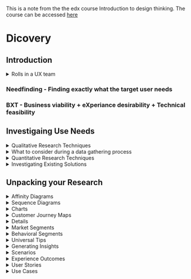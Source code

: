 This is a note from the the edx course Introduction to design thinking. The course can be accessed [here](https://courses.edx.org/courses/course-v1:Microsoft+DEV241x+3T2019/course/)

# Dicovery

## Introduction

<details>
 <summary>Rolls in a UX team </summary>
 <br>
 <ol>
<li> User Researcher </li> 
<li>Information Architect</li>
<li>Interaction Designer</li>
<li>Motion Designer</li>
<li>Visual Designer</li>
<li>Front End Developer/Prototyper</li>
<li>Content Strategist</li>
<li>Localisation</li>
<li>UI Text Writer</li>
<li>Product Manager</li>
</details>

### Needfinding - Finding exactly what the target user needs

### BXT - Business viability + eXperiance desirability + Technical feasibility

## Investigaing Use Needs
<details>
 <summary>Qualitative Research Techniques</summary>
 <br>
Asking customers what they need is not an accurate way to reflect on what need to be done as people cannot accurately recounting their personal experience. Their experience is also depending on their frame of reference. 
<ol> 
 <li> User Interviews </li>
  <ul>
  <li> Result: user's attitude
  </ul>
<li>  Contextual Inquiry </li>
  <ul>
  <li> Best used in the discovery phase</li>
    <ul>
    <li>Important to document of he distractions on the user's environment as they influnce the design solution</li>
    <li> Benefit from higher number of participants</li>
    </ul>
  <li>Result: Behavioral, Social, environmental and attitudinal data</li>
   </ul>
<li>  Stakeholder Interview </li>
  <ul>
  <li>To establish the needs and beliefs of your business partners</li>
  <li>Business requirement - performance against specific business metrics</li>
  <li> Result: Collect business requirements, key performance indicators/attributes of a succesful design</li>
  </ul>
<li>  Customer Interview </li>
  <ul>
 <li>Result: Collect metrics for success as well as beliefs about success</li>
  </ul>
<li>  Focus Group </li>
  <ul>
 <li>Common for branding and visual finishing phase of a project</li>
 <li>Result: Beliefs, attitudes and subjective preferences, however, at risk of collecting no useful data without expert moderation</li>
  </ul>
<li>  Usability Testing </li>
  <ul>
 <li>Run a user interactive design experience against other prototype (e.g. previous version, competitor's version) is a very accurate was to observe user's habits and practises</li>
 <li>Result: Proven user bahviour</li>
   </ul>
   </ol>
 </details>
 
<details>
 <summary>What to consider during a data gathering process </summary>
 <br>
 <ol>
  <li> Make participants feel comfortable </li>
  <ol>
 <li> Respect their boundries </li>
   <ul>
  <li> They can end the session any time</li>
  <li> They can pass on questions</li>
  <li> Stick to the schedule</li>
  <li> They are hydrated and physically at ease</li>
  <li> There is no wrong answer as the purpose of the session is to understand their beliefs</li>
    </ul>
 <li> Don't correct or judge</li>
   <ul>
  <li>Corrections will change the dynamic of the conversation</li>
    </ul>
 <li> Don't explain things to them unless they've asked for explanation</li>
   <ul>
  <li>and then only after responding to the initial request with "what do you believe the right answer should be?"</li>
  <li>Any explanation will change the dynamic of the conversation and shut down the flow of necessary data from them to you</li>
    </ul>
 </ol>
<li> Listen actively</li>
  <ol>
 <li> Probe for clarification when you don't understand something they've said or done</li>
 <li> Do not make assumptions about their intent: ask them</li>
  </ol>
<li> Avoid leading questions</li>
  <ol>
 <li> Check all of your questions for hidden assumptions in the way they are framed</li>
   <ul>
  <li>Questions that lead with "when did you stop…" or "don't you think…", or even "do you believe…" are encoding an implicit assumption that the user started or thought something</li>
  <li>Questions which end with "you agree, right?" are forcing the user to evaluate and accept a conclusion they did not arrive at themselves</li>
    </ul>
  </ol>
<li> Avoid dead end questions unless you need to move on to another research topic</li>
  <ol>
 <li> Dead end questions are generally answerable with a single fact. Yes, no, date, or number are appropriate answers for dead end questions</li>
 <li> Only use them when you've gathered enough information on the current topic and you want to change the topic</li>
   </ol>
<li> Avoid compound questions</li>
  <ol>
 <li> Difficult to know which part of the question the user responded to</li>
 <li>Beware of questions that contain a pivotal "or" in the middle, as you're limiting the possibilities and requiring an answer that is more complex</li>
   </ol>
<li> Take copious notes</li>
  <ol>
 <li> Become adept at rapid note taking in a non-obtrusive way</li>
   <ul>
  <li>Many researchers gain consent to create an audio recording so they can review the session later and codify their insights and observations</li>
  <li>If you have a colleague willing to help, you could take a note taker along on the research session</li>
    </ul>
  </ol>
</ol>
</details>

<details>
 <summary>Quantitative Research Techniques</summary>
 <br>
Gather any quantitative data that can measure the performance of an existing design or reaction to a fixed stimulus 
<ol> 
 <li> Customer Support issues tracking </li>
  <ul>
  <li> Support issues arising from user confusion are issues which user experience design can prevent </li>
  </ul>
<li>  Instrumentation </li>
  <ul>
  <li> Most modern services and applications have some way of tracking what workflows the user is using. </li>
    <ul>
    <li>This data can be aggregated into Sankey diagrams or other visuals to indicate how users are using the software</li>
    </ul>
<li>  Surveys </li>
   <ul>
    <li>Surveys will almost never teach you something new about user intent; instead they are excellent tools for confirming or refuting a hypothesis</li>
   </ul>
</details>

<details>
 <summary>Investigating Existing Solutions</summary>
 <br>
 You can evaluate everything from business model, target markets, features provided, layouts, to interaction styles. The more you are informed about previous success and failures in solving the problem you're working to solve, the more likely you are to make a solution that exceeds what's gone before.
 </details>
 
  ## Unpacking your Research
<details>
 <summary>Affinity Diagrams</summary>
 <br>
 Affinity diagram helps a group identify trends and gaps from a large qualitative data set.
 <br>
 Things to consier
 <ol>
  <li> Clarify which note was from which participant</li>
  <li> Reach a group a greement about the note if the research was conduct by a group</li>
  <li> The note taken from the research should either be a direct quote from the participant or an insight gained by the research team</li>
  <li> Do not add design ideas to the affinity diagram </li>
  <li> Note about progress should be in a sequence diagram not affinility diagram</li>
  <li> A successful affinity diagramming session will include stakeholders and other team members after the initial research was conducted </li>
  <li> Once the notes are gathered, distribute them among the team member and sort them into groups base on the insights yielded from the notes. (Do this in silent) If any groups seem redundant, move the notes into groups that are discrete.</li>
  <li> If a group contains insight from only one user, consider moving those notes into different headings.</li>
  <li> If a group contains less than 3 notes, either conduct more research, find other supporting group or take it as a weak insight</li>
  <li> If a group contains more than a dozen notes, see if it can be broken down further</li>
  <li> The digram is done when every participants feel a note needs not to be moved again</li>
  <li> In large affinity diagrams it may be worth while to create a level of descriptive grouping above the headings you just created</li>
 </ol>
 </details>
 
 <details>
 <summary>Sequence Diagrams </summary>
 <ul>
  <li> A step-by-step record of the way multiple users interact with an information system</li>
  <li> They should show trigger conditions, user intent, and every step the user took to fulfill teir goall </li>
  <li> It is important to call out the breakdowns. What stop user from continuing the workflow </li>
 </ul>
 </details>
 
 <details>
 <summary>Charts</summary>
 <ul>
  <li> Charts allow us to convey significant amounts of data in a compact representation </li>
  <li> Very useful when reporting on quantitative information</li>
 </ul>
</details>

<details>
 <summary>Customer Journey Maps</summary>
 <ul>
  <li>Map the customer's journey at every response points, sometimes referred to as "moments of truth"</li>
  <li>These visualizations will lead to insights in ways organizations can be over communicating, under-communicating, and sometimes giving customers contradictory information</li>
  </ul>
 </details>
 
 <details>
 <summaryPersonas</summary>
 <ul>
  <li>Craft a portrait of a user based on marketing research details</li>
  <li>The problem with personas is that they can be an image built up by the disigner and does not accurately represent a real user</li>
 </ul>
 </details>
 
 <details>
 <summary>Market Segments</summary>
 <ul>
  <li>A market segment is a group of people or organizations that share one or more characteristics, causing them to have similar product or service needs</li>
  </ul>
 </details>
 
  <details>
 <summary>Behavioral Segments</summary>
 <ul>
  <li>Grouping users by commonality of how the user behaves</li>
  </ul>
 </details>
 
  <details>
 <summary>Universal Tips</summary>
 <br>
 Regardless of which user modelling approach you take, user modeling needs to be a part of a software design process. The successful user modeling approach will have the following attributes
 <ol>
  <li>It will help an engineering team empathize with another human</li>
  <li>It will provide sufficient context to avoid context mismatch problems like the 1971 Soyuz re-entry capsule</li>
  <li>It will provide insight into the attitudes and behaviors of the target users</li>
  <li>It will prove useful in making design decisions by its ability to represent an in-elastic user of the system. Ideally it has enough muscle to win a disagreement with the highest paid person's opinion</li>
  <li>It can be used to recruit for usability research</li>
  <li>It is kept alive through the engineering process to ensure the product is built with a focus on the user's point of view</li>
  </ol>
 </details>
 
 <details>
 <summary>Generating Insights</summary>
 <ul>
  <li>Once a personas is detailed, it is important to outline what success would look like instead of how to get there</li>
 </ul>
 </details>
 
 <details>
 <summary>Scenarios</summary>
 <br>
 Valid scenarios have the following seven attributes
 <ol>
  <li>Story. Good scenarios utilise storytelling techniques in order to engender empathy for the user in the reader. They have a beginning, middle, and end. There is a protagonist. There is a trigger event which generates tension, and there is a resolution. They are prose.</li>
  <li>Personal Details. Good scenarios bring forward insights into the user's context and goals from your primary research.</li>
  <li>Implementation-free. Good scenarios do not prescribe the solution to the challenge the user has; solution design is left for a later phase. The purpose of the scenario is to encapsulate the research you've done into a short paragraph which describes the user, the user's goals, the user's context, and a specific challenge or unmet need the user is experiencing, then describes the desired outcome in user centered terms. </li>
  <li>Customer's Story: The scenario is a story about the customer, not about the product you're going to build.</li>
  <li>Insight. A good scenario will give the reader insight into the customer's needs, context, and goals.</li>
  <li>Emotions and Environment. A good scenario includes emotions and environment; both in the description of the current state and the description of the desired outcome.</li>
  <li>Research. Good scenarios are grounded in all the research that has come before this phase. Good scenarios are not based on assumptions, hearsay, or biased viewpoints.</li>
 </ol>
 Suggested template for creating scenarios
 <ul>
  <li>One Line Headline - Useful to distinguish this scenario from other scenarios when you're looking at a list of them. This phrase will be used a lot, so it pays to make it catchy and memorable.</li>
  <li>Introduction - Who is the user? What motivates them? This should provide sufficient data to recruit participants for usability studies later. If you've defined the user as a persona, referring to the persona name is sufficient here as long as the detail is in the persona. In addition, the user's current emotional state can be useful to include here.</li>
  <li>Situation - What is the specific, real world situation where there is a need or an opportunity? Call out the key constraints of what a good solution would need to address.</li>
  <li><magic happens> - This phrase will help you stay out of the details of what you're going to build. Adding in implementation details at this phase will prevent you from finding the best solution during the design process.</li>
  <li>Outcomes - What specific outcomes has the user accomplished? What are the key metrics for success? You can use these metrics in usability studies to determine if your solution is working or not.</li>
 </ul>
</details>

<details>
 <summary>Experience Outcomes</summary>
 Three components of the Experiance outcomes
 <ol>
  <li>Direction. How do you want to move the measure?</li>
  <li>Unit of Measure. How do we determine when the solution is good enough to ship?</li>
  <li>Outcome. Something the product must do well to be successful; supported by evidence.</li>
 </ol>
 </details>
 
 <details>
 <summary>User Stories</summary>
 <br>
 The general construct of a user story is: As a <role>, I want <goal/task>, so that <benefit>. Mature practitioners also include a definition of done so that the engineering team knows when the solution meets the acceptance criteria.
 </details>
 
 <details>
 <summary>Use Cases</summary>
 <br>
 a specific situation in which a product or service could potentially be used.
 <br>
Complete use cases include a title, a primary actor, a goal in context, a scope, a level, a list of stakeholders and interests, a precondition, minimal guarantees, success guarantees, a trigger, main success scenario, extensions, technology and data variations.
 <br>
Engineering efforts based on use cases alone can produce disconnected interactions which didn't consider user goals or context in completing a task.
 </details>
